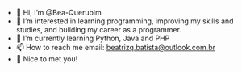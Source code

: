 - 👋 Hi, I’m @Bea-Querubim
- 👀 I’m interested in learning programming, improving my skills and studies, and building my career as a programmer. 
- 🌱 I’m currently learning Python, Java and PHP
- 📫 How to reach me email: beatrizq.batista@outlook.com.br
- 🤩 Nice to met you!
